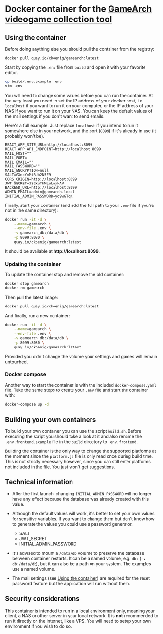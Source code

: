 # Docker container for the [GameArch videogame collection tool](https://github.com/Cryptec/GameArch)

## Using the container

Before doing anything else you should pull the container from the registry:

```bash
docker pull quay.io/ckoenig/gamearch:latest
```

Start by copying the `.env` file from `build` and open it with your favorite editor. 

```bash
cp build/.env.example .env
vim .env
```

You will need to change some values before you can run the container. At the very least you need to set the IP address of your docker host, i.e. `localhost` if you want to run it on your computer, or the IP address of your NAS if you want to run it on your NAS. You can keep the default values of the mail settings if you don't want to send emails.

Here's a full example. Just replace `localhost` if you intend to run it somewhere else in your network, and the port (`8099`) if it's already in use (it probably won't be).

```
REACT_APP_SITE_URL=http://localhost:8099
REACT_APP_API_ENDPOINT=http://localhost:8099
MAIL_HOST=""
MAIL_PORT=
MAIL_EMAIL=""
MAIL_PASSWORD=""
MAIL_ENCRYPTION=null
SALT=GXncYmMtRUb2N5E9
CORS_ORIGIN=http://localhost:8099
JWT_SECRET=3S2XuThMLuLnxkAV
BACKEND_URL=http://localhost:8099
ADMIN_EMAIL=admin@gamearch.local
INITIAL_ADMIN_PASSWORD=yo9wGTqK
```

Finally, start your container (and add the full path to your `.env` file if you're not in the same directory):

```bash
docker run -it -d \
    --name=gamearch \
    --env-file .env \
    -v gamearch_db:/data/db \
    -p 8099:8080 \
    quay.io/ckoenig/gamearch:latest
```

It should be available at **http://localhost:8099**.

### Updating the container

To update the container stop and remove the old container:

```bash
docker stop gamearch
docker rm gamearch
```
Then pull the latest image:

```bash
docker pull quay.io/ckoenig/gamearch:latest
```
And finally, run a new container:
```bash
docker run -it -d \
    --name=gamearch \
    --env-file .env \
    -v gamearch_db:/data/db \
    -p 8099:8080 \
    quay.io/ckoenig/gamearch:latest
```

Provided you didn't change the volume your settings and games will remain untouched.

### Docker compose

Another way to start the container is with the included `docker-compose.yaml` file. Take the same steps to create your `.env` file and start the container with:

```bash
docker-compose up -d
```


## Building your own containers

To build your own container you can use the script `build.sh`. Before executing the script you should take a look at it and also rename the `.env.frontend.example` file in the `build` directory to `.env.frontend`.

Building the container is the only way to change the supported platforms at the moment since the `platform.js` file is only read once during build time. This is not strictly necessary however, since you can still enter platforms not included in the file. You just won't get suggestions.

## Technical information

* After the first launch, changing `INITIAL_ADMIN_PASSWORD` will no longer have any effect because the database was already created with this value.

* Although the default values will work, it's better to set your own values for sensitive variables. If you want to change them but don't know how to generate the values you could use a password generator.

  * SALT
  * JWT_SECRET
  * INITIAL_ADMIN_PASSWORD

* It's advised to mount a `/data/db` volume to preserve the database between container restarts. It can be a named volume, e.g. `db:` (`-v db:/data/db`), but it can also be a path on your system. The examples use a named volume.

* The mail settings (see [Using the container](#using-the-container)) are required for the reset password feature but the application will run without them.

## Security considerations

This container is intended to run in a local environment only, meaning your client, a NAS or other server in your local network. It is **not** recommended to run it directly on the internet, like a VPS. You will need to setup your own environment if you wish to do so.